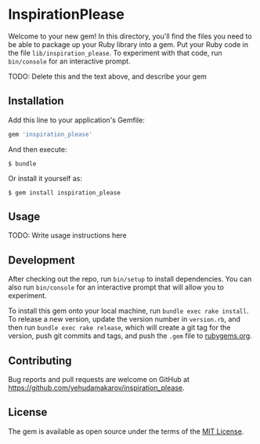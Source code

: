 # InspirationPlease

Welcome to your new gem! In this directory, you'll find the files you need to be able to package up your Ruby library into a gem. Put your Ruby code in the file `lib/inspiration_please`. To experiment with that code, run `bin/console` for an interactive prompt.

TODO: Delete this and the text above, and describe your gem

## Installation

Add this line to your application's Gemfile:

```ruby
gem 'inspiration_please'
```

And then execute:

    $ bundle

Or install it yourself as:

    $ gem install inspiration_please

## Usage

TODO: Write usage instructions here

## Development

After checking out the repo, run `bin/setup` to install dependencies. You can also run `bin/console` for an interactive prompt that will allow you to experiment.

To install this gem onto your local machine, run `bundle exec rake install`. To release a new version, update the version number in `version.rb`, and then run `bundle exec rake release`, which will create a git tag for the version, push git commits and tags, and push the `.gem` file to [rubygems.org](https://rubygems.org).

## Contributing

Bug reports and pull requests are welcome on GitHub at https://github.com/yehudamakarov/inspiration_please.

## License

The gem is available as open source under the terms of the [MIT License](https://opensource.org/licenses/MIT).
